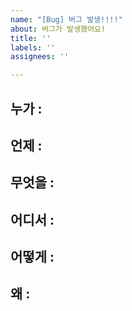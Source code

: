 ```yaml
---
name: "[Bug] 버그 발생!!!!"
about: 버그가 발생했어요!
title: ''
labels: ''
assignees: ''

---
```


## 누가 :

## 언제 : 

## 무엇을 :

## 어디서 :

## 어떻게 :

## 왜 :
